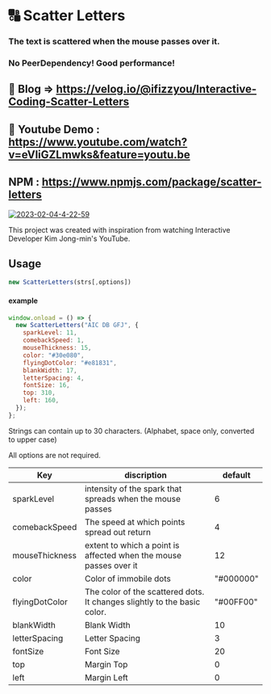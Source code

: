 # 🔠 Scatter Letters

### The text is scattered when the mouse passes over it.
### No PeerDependency! Good performance!

## 📝 Blog => https://velog.io/@ifizzyou/Interactive-Coding-Scatter-Letters

## 🎥 Youtube Demo : https://www.youtube.com/watch?v=eVliGZLmwks&feature=youtu.be
## NPM : https://www.npmjs.com/package/scatter-letters

<a href="https://ibb.co/ZL1N99L"><img src="https://i.ibb.co/tmP3RRm/2023-02-04-4-22-59.png" alt="2023-02-04-4-22-59" border="0" /></a>


This project was created with inspiration from watching Interactive Developer Kim Jong-min's YouTube.

## Usage
````javascript
new ScatterLetters(strs[,options])
````
#### example

````javascript
window.onload = () => {
  new ScatterLetters("AIC DB GFJ", {
    sparkLevel: 11,
    comebackSpeed: 1,
    mouseThickness: 15,
    color: "#30e080",
    flyingDotColor: "#e81831",
    blankWidth: 17,
    letterSpacing: 4,
    fontSize: 16,
    top: 310,
    left: 160,
  });
};
````

Strings can contain up to 30 characters. (Alphabet, space only, converted to upper case)

All options are not required.

| Key            | discription                                     | default    |
| -------------- | ----------------------------------------- | ------- |
| sparkLevel     | intensity of the spark that spreads when the mouse passes | 6 |
| comebackSpeed  | The speed at which points spread out return              | 4 |
| mouseThickness | extent to which a point is affected when the mouse passes over it          | 12 |
| color          | Color of immobile dots                                   | "#000000" |
| flyingDotColor | The color of the scattered dots. It changes slightly to the basic color. | "#00FF00" |
| blankWidth     | Blank Width                                   | 10 |
| letterSpacing  | Letter Spacing                                   | 3 |
| fontSize       | Font Size                                   | 20 |
| top            | Margin Top                                   | 0 |
| left           | Margin Left                                   | 0 |
